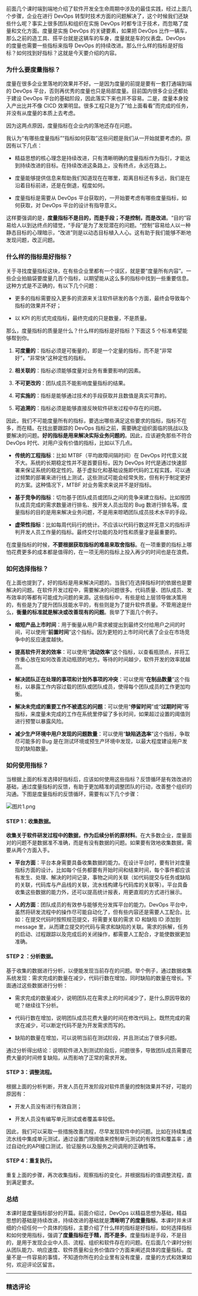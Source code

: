 <p data-nodeid="1061" class="">前面几个课时端到端地介绍了软件开发全生命周期中涉及的最佳实践，经过上面几个步骤，企业在进行 DevOps 转型时技术方面的问题解决了，这个时候我们还缺些什么呢？事实上很多团队和组织在实施 DevOps 时都专注于技术，而忽略了度量和文化方面。度量是实施 DevOps 的关键要素，如果把 DevOps 比作一辆车，那么之前的造工具、搭平台就是这辆车的车身，度量就是车的仪表盘。DevOps 的度量也需要一些指标来指导 DevOps 的持续改进。那么什么样的指标是好指标？如何找到好指标？这就是今天要介绍的内容。</p>
<h3 data-nodeid="1062">为什么要度量指标？</h3>
<p data-nodeid="1063">度量在很多企业里落地的效果并不好。一是因为度量的前提是要有一套打通端到端的 DevOps 平台，否则再优秀的度量也只是局部度量。目前国内很多企业还都处于建设 DevOps 平台的基础阶段，因此落实下来也并不容易。二是，度量本身投入产出比并不像 CICD 效果明显。很多工程只是为了“给上面看看”而完成的任务，并没有从度量的本质上去考虑。</p>
<p data-nodeid="1064">因为这两点原因，度量指标在企业内的落地还存在问题。</p>
<p data-nodeid="1065">我认为“有哪些度量指标”“指标如何获取”这些问题是我们从一开始就要考虑的。原因有以下几点：</p>
<ul data-nodeid="1066">
<li data-nodeid="1067">
<p data-nodeid="1068">精益思想的核心理念是持续改进，只有清晰明确的度量指标作为指引，才能达到持续改进的目标。在持续改进这条路上，没有终点，永远在路上。</p>
</li>
<li data-nodeid="1069">
<p data-nodeid="1070">度量能够提供信息来帮助我们知道现在在哪里，距离目标还有多远，我们是在沿着目标前进，还是在倒退，程度如何。</p>
</li>
<li data-nodeid="1071">
<p data-nodeid="1072">度量指标是需要从 DevOps 平台获取的，一开始要考虑有哪些度量指标，如何获取，对 DevOps 平台的设计有指导意义。</p>
</li>
</ul>
<p data-nodeid="1073">这样要强调的是，<strong data-nodeid="1160">度量指标不是目的，而是手段；不是控制，而是改进</strong>。“目的”容易给人以到达终点的错觉，“手段”是为了发现潜在的问题。“控制”容易给人以一种静态目标的心理暗示，“改进”则是以动态目标植入人心。这有助于我们能够不断地发现问题，改正问题。</p>
<h3 data-nodeid="1074">什么样的指标是好指标？</h3>
<p data-nodeid="1075">关于寻找度量指标这块，在有些企业里都有一个误区，就是要“度量所有内容”。一些企业拍脑袋要度量几百个指标，以期望能从这么多的指标中找到一些重要信息。这种方式是不正确的，有以下几个问题：</p>
<ul data-nodeid="1076">
<li data-nodeid="1077">
<p data-nodeid="1078">更多的指标需要投入更多的资源来关注软件研发的各个方面，最终会导致每个指标的效果并不好；</p>
</li>
<li data-nodeid="1079">
<p data-nodeid="1080">以 KPI 的形式完成指标，最终完成的只是数量，不是质量。</p>
</li>
</ul>
<p data-nodeid="1081">那么，度量指标的质量是什么？什么样的指标是好指标？下面这 5 个标准希望能够帮到你。</p>
<ol data-nodeid="1082">
<li data-nodeid="1083">
<p data-nodeid="1084"><strong data-nodeid="1170">可度量的</strong>：指标必须是可衡量的，即是一个定量的指标，而不是“非常好”，“非常快”这种定性的指标。</p>
</li>
<li data-nodeid="1085">
<p data-nodeid="1086"><strong data-nodeid="1175">相关联的</strong>：指标必须能够度量对业务有重要影响的因素。</p>
</li>
<li data-nodeid="1087">
<p data-nodeid="1088"><strong data-nodeid="1180">不可更改的</strong>：团队成员不能影响度量指标的结果。</p>
</li>
<li data-nodeid="1089">
<p data-nodeid="1090"><strong data-nodeid="1185">可实施的</strong>：指标是能够通过技术的手段获取并且数值是真实可靠的。</p>
</li>
<li data-nodeid="1091">
<p data-nodeid="1092"><strong data-nodeid="1190">可追溯的</strong>：指标必须是能够直接反映软件研发过程中存在的问题。</p>
</li>
</ol>
<p data-nodeid="1093">因此，我们不可能度量所有的指标，要选出哪些满足这些要求的指标，指标不在多，而在精。在找出要跟踪的 DevOps 指标之前，需要确定组织面临的挑战以及要解决的问题。<strong data-nodeid="1196">好的指标是用来解决实际业务问题的</strong>。因此，应该避免那些不符合 DevOps 时代、对用户没有价值的指标，比如以下几点。</p>
<ul data-nodeid="1094">
<li data-nodeid="1095">
<p data-nodeid="1096"><strong data-nodeid="1201">传统的工程指标</strong>：比如 MTBF（平均故障间隔时间）在 DevOps 时代意义就不大。系统的长期稳定性并不是首要目标，因为 DevOps 时代是通过快速部署来保证系统的稳定性的。基于虚拟化和基础设施即代码的工程实践，可以通过频繁的部署来进行线上测试，这些测试可能会经常失败，但有利于制定更好的方案。这种情况下，MTBF 对业务需求来说并不是好指标。</p>
</li>
<li data-nodeid="1097">
<p data-nodeid="1098"><strong data-nodeid="1206">基于竞争的指标</strong>：切勿基于团队成员或团队之间的竞争来建立指标。比如按团队成员完成的需求数量进行排名、按开发人员出现的 Bug 数进行排名等。度量指标的目的是用来解决业务问题，不是用来晾晒团队成员技术水平的手段。</p>
</li>
<li data-nodeid="1099">
<p data-nodeid="1100"><strong data-nodeid="1211">虚荣性指标</strong>：比如每周代码行的统计。不应该以代码行数这样无意义的指标评判开发人员工作量的指标。最终交付功能的及时性和质量才是最重要的。</p>
</li>
</ul>
<p data-nodeid="1101">在度量指标的时候，<strong data-nodeid="1217">不要根据获取指标的难易来取舍指标</strong>。在一项重要的指标上哪怕花费更多的成本都是值得的，在一项无用的指标上投入再少的时间也是在浪费。</p>
<h3 data-nodeid="1102">如何选择指标？</h3>
<p data-nodeid="1103">在上面也提到了，好的指标是用来解决问题的。当我们在选择指标时的依据也是要解决的问题。在软件开发过程中，需要解决的问题很多。代码质量、团队成员、发布效率的等都有可能成为问题的来源。这些指标中，有些是给上层领导做决策用的，有些是为了提升团队技能水平的，有些则是为了提升软件质量。不管用途是什么，<strong data-nodeid="1224">衡量的标准就是解决或改善现有的问题</strong>。我举了下面几个例子。</p>
<ul data-nodeid="1104">
<li data-nodeid="1105">
<p data-nodeid="1106"><strong data-nodeid="1233">缩短产品上市时间</strong>：用于衡量从用户需求被提出到最终交付给用户之间的时间，可以使用“<strong data-nodeid="1234">前置时间</strong>”这个指标。因为更短的上市时间代表了企业在市场竞争中的反应速度越快。</p>
</li>
<li data-nodeid="1107">
<p data-nodeid="1108"><strong data-nodeid="1243">提高软件开发的效率</strong>：可以使用“<strong data-nodeid="1244">流动效率</strong>”这个指标，以查看瓶颈点，并将工作重心放在如何改善流动瓶颈的地方。等待的时间越少，软件开发的效率就越高。</p>
</li>
<li data-nodeid="1109">
<p data-nodeid="1110"><strong data-nodeid="1253">解决团队正在处理的事项和计划外事项的冲突</strong>：可以使用“<strong data-nodeid="1254">在制品数量</strong>”这个指标，以暴露工作内容过载的团队或团队成员，使得每个团队成员的工作更加均衡。</p>
</li>
<li data-nodeid="1111">
<p data-nodeid="1112"><strong data-nodeid="1267">解决未完成的重要工作不被遗忘的问题</strong>：可以使用“<strong data-nodeid="1268">停留时间</strong>”或“<strong data-nodeid="1269">过期时间</strong>”等指标，来度量未完成的工作在系统里停留了多长时间，如果超过设置的阈值则进行预警以暴露风险。</p>
</li>
<li data-nodeid="1113">
<p data-nodeid="1114"><strong data-nodeid="1278">减少生产环境中用户发现的问题数量</strong>：可以使用“<strong data-nodeid="1279">缺陷逃逸率</strong>”这个指标，争取尽可能多的 Bug 是在测试环境或预生产环境中发现，以最大程度建设用户发现的缺陷数量。</p>
</li>
</ul>
<h3 data-nodeid="1115">如何使用指标？</h3>
<p data-nodeid="1848">当根据上面的标准选择好指标后，应该如何使用这些指标？反馈循环是有效改进的基础，通过度量指标的反馈，有助于更加精准的调整团队的行动，改善整个组织的沟通。下图是度量指标的反馈循环，需要有以下几个步骤：</p>
<p data-nodeid="1849" class="te-preview-highlight"><img src="https://s0.lgstatic.com/i/image/M00/8E/AD/CgqCHmAFRJ6AT8lMAAD8qG9QJfY175.png" alt="图片1.png" data-nodeid="1853"></p>


<h4 data-nodeid="1118">STEP 1：收集数据。</h4>
<p data-nodeid="1119"><strong data-nodeid="1290">收集关于软件研发过程中的数据，作为后续分析的原材料</strong>。在大多数企业，度量面对的问题不是数据准不准确，而是有没有数据的问题。如果要有效地收集数据，需要从两个方面入手。</p>
<ul data-nodeid="1120">
<li data-nodeid="1121">
<p data-nodeid="1122"><strong data-nodeid="1295">平台方面</strong>：平台本身需要具备收集数据的能力。在设计平台时，要有针对度量指标方面的设计。比如每个任务都要有开始时间和结束时间，每个事件都应该有发生、处理、解决的时间记录，事物之间的关联（如代码提交与任务或缺陷的关联，代码库与产品线的关联，流水线构建与代码库的关联等）。平台具备收集这些数据的能力外，还可以提高统计报表，用更直观的方式进行展示。</p>
</li>
<li data-nodeid="1123">
<p data-nodeid="1124"><strong data-nodeid="1300">人的方面</strong>：团队成员的有效参与能够充分发挥平台的能力。DevOps 平台中，虽然将研发流程中的操作尽可能自动化了，但有些内容还是需要人工配合。比如：在提交代码时按照规范提交，将需要关联的需求 ID 和缺陷 ID 添加到 message 里，从而建立提交的代码与需求和缺陷的关联。需求的拆解，任务的启动、过程跟踪以及完成后的关闭操作，都需要人工配合，才能使数据更加准确。</p>
</li>
</ul>
<h4 data-nodeid="1125">STEP 2 ：分析数据。</h4>
<p data-nodeid="1126">基于收集的数据进行分析，以便能发现当前存在的问题。举个例子，通过数据收集系统发现：需求完成的数量在减少，代码行数在增加，同时缺陷的数量在增长。下面通过这些数据进行分析：</p>
<ul data-nodeid="1127">
<li data-nodeid="1128">
<p data-nodeid="1129">需求完成的数量减少，说明团队花在需求上的时间减少了，是什么原因导致的呢？继续往下分析。</p>
</li>
<li data-nodeid="1130">
<p data-nodeid="1131">代码行数在增加，说明团队成员花费大量的时间在修改代码上。既然完成的需求在减少，可以断定代码不是为开发需求而写的。</p>
</li>
<li data-nodeid="1132">
<p data-nodeid="1133">缺陷的数量在增加，可以说明当前在测试阶段，并且测试出了很多问题。</p>
</li>
</ul>
<p data-nodeid="1134">通过分析得出结论：说明软件进入到测试阶段后，问题很多，导致团队成员需要花费大量的时间修复缺陷，从而影响了正常的需求开发。</p>
<h4 data-nodeid="1135">STEP 3：调整流程。</h4>
<p data-nodeid="1136">根据上面的分析判断，开发人员在开发阶段对软件质量的控制效果并不好，可能的原因有：</p>
<ul data-nodeid="1137">
<li data-nodeid="1138">
<p data-nodeid="1139">开发人员没有进行有效自测；</p>
</li>
<li data-nodeid="1140">
<p data-nodeid="1141">开发人员没有编写单元测试或者覆盖率较低。</p>
</li>
</ul>
<p data-nodeid="1142">因此，我们可以采取一些措施改善流程，尽早发现软件中的问题。比如在持续集成流水线中集成单元测试，通过设置门限阈值来控制单元测试的有效性和覆盖率；通过自动化的API接口测试，验证服务以及服务之间调用的正确性等。</p>
<h4 data-nodeid="1143">STEP 4：重复执行。</h4>
<p data-nodeid="1144">重复上面的步骤，再次收集指标，观察指标的变化，并根据指标的值调整流程，直到满足要求。</p>
<h3 data-nodeid="1145">总结</h3>
<p data-nodeid="1146" class="">本课时是度量指标部分的开篇。前面介绍过，DevOps 以精益思想为基础，精益思想的基础是持续改进，持续改进的基础就是<strong data-nodeid="1324">清晰明了的度量指标</strong>。本课时并未详细的介绍任何一个具体的指标，主要介绍了什么样的指标是好指标，如何选择指标和如何使用指标，强调了<strong data-nodeid="1325">度量指标在于精，而不是多</strong>。度量指标是手段，不是目的，是用于发现企业中人员、流程、组织和软件存在的问题。在后面几个课时分别从团队能力、响应速度、软件质量和业务价值四个方面来阐述具体的度量指标。度量不是一件容易的事情，不知道你所在的企业里有没有度量，度量的方式和效果如何，欢迎评论区留言。</p>

---

### 精选评论


